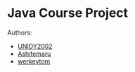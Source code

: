 # Java Course Project

Authors:
- [UNIDY2002](https://github.com/UNIDY2002)
- [Ashitemaru](https://github.com/Ashitemaru)
- [werkeytom](https://github.com/werkeytom)
